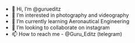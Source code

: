 - 👋 Hi, I’m @gurueditz
- 👀 I’m interested in photography and videography
- 🌱 I’m currently learning Aeronautical Engineering
- 💞️ I’m looking to collaborate on instagram
- 📫 How to reach me - @Guru_Editz (telegram)

<!---
gurueditz/gurueditz is a ✨ special ✨ repository because its `README.md` (this file) appears on your GitHub profile.
You can click the Preview link to take a look at your changes.
--->

